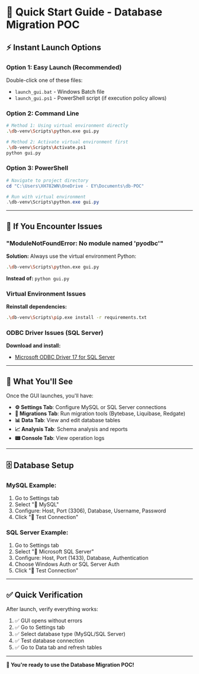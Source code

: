 # 🚀 Quick Start Guide - Database Migration POC

## ⚡ **Instant Launch Options**

### **Option 1: Easy Launch (Recommended)**
Double-click one of these files:
- `launch_gui.bat` - Windows Batch file
- `launch_gui.ps1` - PowerShell script (if execution policy allows)

### **Option 2: Command Line**
```bash
# Method 1: Using virtual environment directly
.\db-venv\Scripts\python.exe gui.py

# Method 2: Activate virtual environment first
.\db-venv\Scripts\Activate.ps1
python gui.py
```

### **Option 3: PowerShell**
```powershell
# Navigate to project directory
cd "C:\Users\XH782WN\OneDrive - EY\Documents\db-POC"

# Run with virtual environment
.\db-venv\Scripts\python.exe gui.py
```

---

## 🔧 **If You Encounter Issues**

### **"ModuleNotFoundError: No module named 'pyodbc'"**
**Solution:** Always use the virtual environment Python:
```bash
.\db-venv\Scripts\python.exe gui.py
```
**Instead of:** `python gui.py`

### **Virtual Environment Issues**
**Reinstall dependencies:**
```bash
.\db-venv\Scripts\pip.exe install -r requirements.txt
```

### **ODBC Driver Issues (SQL Server)**
**Download and install:**
- [Microsoft ODBC Driver 17 for SQL Server](https://docs.microsoft.com/en-us/sql/connect/odbc/download-odbc-driver-for-sql-server)

---

## 🎯 **What You'll See**

Once the GUI launches, you'll have:
- **⚙️ Settings Tab**: Configure MySQL or SQL Server connections
- **🚀 Migrations Tab**: Run migration tools (Bytebase, Liquibase, Redgate)
- **📊 Data Tab**: View and edit database tables
- **📈 Analysis Tab**: Schema analysis and reports
- **📟 Console Tab**: View operation logs

---

## 🗄️ **Database Setup**

### **MySQL Example:**
1. Go to Settings tab
2. Select "🐬 MySQL" 
3. Configure: Host, Port (3306), Database, Username, Password
4. Click "🔗 Test Connection"

### **SQL Server Example:**
1. Go to Settings tab
2. Select "🏢 Microsoft SQL Server"
3. Configure: Host, Port (1433), Database, Authentication
4. Choose Windows Auth or SQL Server Auth
5. Click "🔗 Test Connection"

---

## ✅ **Quick Verification**

After launch, verify everything works:
1. ✅ GUI opens without errors
2. ✅ Go to Settings tab
3. ✅ Select database type (MySQL/SQL Server)
4. ✅ Test database connection
5. ✅ Go to Data tab and refresh tables

---

**🎉 You're ready to use the Database Migration POC!**

